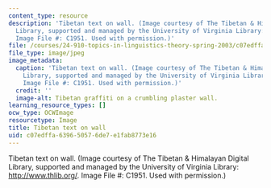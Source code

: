 ```yaml
---
content_type: resource
description: 'Tibetan text on wall. (Image courtesy of The Tibetan & Himalayan Digital
  Library, supported and managed by the University of Virginia Library: http://www.thlib.org/.
  Image File #: C1951. Used with permission.)'
file: /courses/24-910-topics-in-linguistics-theory-spring-2003/c07edffa639650576de7e1fab8773e16_24-910s03.jpg
file_type: image/jpeg
image_metadata:
  caption: 'Tibetan text on wall. (Image courtesy of The Tibetan & Himalayan Digital
    Library, supported and managed by the University of Virginia Library: [http://www.thlib.org/](http://www.thlib.org/).
    Image File #: C1951. Used with permission.)'
  credit: ''
  image-alt: Tibetan graffiti on a crumbling plaster wall.
learning_resource_types: []
ocw_type: OCWImage
resourcetype: Image
title: Tibetan text on wall
uid: c07edffa-6396-5057-6de7-e1fab8773e16
---
```

Tibetan text on wall. (Image courtesy of The Tibetan & Himalayan Digital Library, supported and managed by the University of Virginia Library: http://www.thlib.org/. Image File #: C1951. Used with permission.)